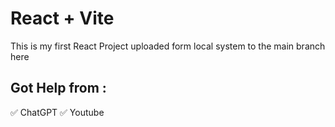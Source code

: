# React + Vite

 This is my first React Project uploaded form local system to the main branch here
## Got Help from :
✅ ChatGPT
✅ Youtube 
